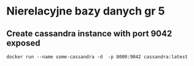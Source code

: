 # Nierelacyjne bazy danych gr 5

## Create cassandra instance with port 9042 exposed
`docker run --name some-cassandra -d  -p 8000:9042 cassandra:latest`